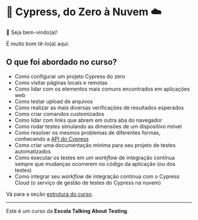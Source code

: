 # 🌲 Cypress, do Zero à Nuvem ☁️

👋 Seja bem-vindo(a)!

É muito bom tê-lo(a) aqui.

## O que foi abordado no curso?

- Como configurar um projeto Cypress do zero
- Como visitar páginas locais e remotas
- Como lidar com os elementos mais comuns encontrados em aplicações web
- Como testar upload de arquivos
- Como realizar as mais diversas verificações de resultados esperados
- Como criar comandos customizados
- Como lidar com links que abrem em outra aba do navegador
- Como rodar testes simulando as dimensões de um dispositivo móvel
- Como resolver os mesmos problemas de diferentes formas, conhecendo a [API do Cypress](https://docs.cypress.io/api/table-of-contents)
- Como criar uma documentação mínima para seu projeto de testes automatizados
- Como executar os testes em um _workflow_ de integração contínua sempre que mudanças ocorrerem no código da aplicação (ou dos testes)
- Como integrar seu _workflow_ de integração contínua com o Cypress Cloud (o serviço de gestão de testes do Cypress na nuvem)
 

Vá para a seção [estrutura do curso](./_course-structure_.md).

___

Este é um curso da **Escola Talking About Testing**.

